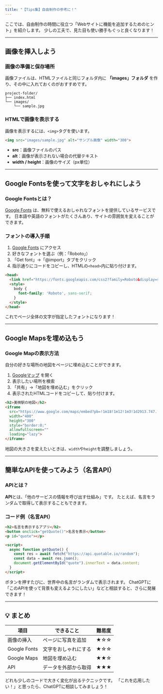 ```yaml
---
title: "【Tips集】自由制作の参考に！"
---
```


ここでは、自由制作の時間に役立つ「Webサイトに機能を追加するためのヒント」を紹介します。
少しの工夫で、見た目も使い勝手もぐっと良くなります！

---

## 画像を挿入しよう

### 画像の準備と保存場所

画像ファイルは、HTMLファイルと同じフォルダ内に **「images」フォルダ** を作り、その中に入れておくのがおすすめです。

```
project-folder/
├── index.html
└── images/
    └── sample.jpg
```

### HTMLで画像を表示する

画像を表示するには、`<img>`タグを使います。

```html
<img src="images/sample.jpg" alt="サンプル画像" width="300">
```

* **src**：画像ファイルのパス
* **alt**：画像が表示されない場合の代替テキスト
* **width / height**：画像のサイズ（px単位）

---

## Google Fontsを使って文字をおしゃれにしよう

### Google Fontsとは？

[Google Fonts](https://fonts.google.com/) は、無料で使えるおしゃれなフォントを提供しているサービスです。
日本語や英語のフォントがたくさんあり、サイトの雰囲気を変えることができます。

### フォントの導入手順

1. [Google Fonts](https://fonts.google.com/) にアクセス
2. 好きなフォントを選ぶ（例：「Roboto」）
3. 「Get font」→「@import」タブをクリック
4. 指示通りにコードをコピーし、HTMLの`<head>`内に貼り付けます。

```html
<head>
  <link href="https://fonts.googleapis.com/css2?family=Roboto&display=swap" rel="stylesheet">
  <style>
    body {
      font-family: 'Roboto', sans-serif;
    }
  </style>
</head>
```

これでページ全体の文字が指定したフォントになります！

---

## Google Mapsを埋め込もう

### Google Mapの表示方法

自分の好きな場所の地図をページに埋め込むことができます。

1. [Googleマップ](https://www.google.com/maps) を開く
2. 表示したい場所を検索
3. 「共有」→「地図を埋め込む」をクリック
4. 表示されたHTMLコードをコピーして、貼り付けます。

```html
<h2>美唄駅の地図</h2>
<iframe 
  src="https://www.google.com/maps/embed?pb=!1m18!1m12!1m3!1d2913.747...（省略）"
  width="400"
  height="300"
  style="border:0;"
  allowfullscreen=""
  loading="lazy">
</iframe>
```

地図の大きさを変えたいときは、`width`や`height`を調整しましょう。

---

## 簡単なAPIを使ってみよう（名言API）

### APIとは？

**API**とは、「他のサービスの情報を呼び出す仕組み」です。
たとえば、名言をランダムで取得して表示することもできます。

### コード例（名言API）

```html
<h2>名言を表示するアプリ</h2>
<button onclick="getQuote()">名言を表示</button>
<p id="quote"></p>

<script>
  async function getQuote() {
    const res = await fetch("https://api.quotable.io/random");
    const data = await res.json();
    document.getElementById("quote").innerText = data.content;
  }
</script>
```

ボタンを押すたびに、世界中の名言がランダムで表示されます。
ChatGPTに「このAPIを使って背景も変えるようにしたい」などと相談すると、さらに発展できます！

---

## 💡 まとめ

| 項目           | できること      | 難易度 |
| ------------ | ---------- | --- |
| 画像の挿入        | ページに写真を追加  | ★☆☆ |
| Google Fonts | 文字をおしゃれにする | ★☆☆ |
| Google Maps  | 地図を埋め込む    | ★★☆ |
| API          | データを外部から取得 | ★★★ |

どれも少しのコードで大きく変化が出るテクニックです。
「これを応用したい！」と思ったら、ChatGPTに相談してみましょう！